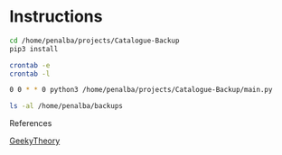 # Instructions

```sh
cd /home/penalba/projects/Catalogue-Backup
pip3 install
```

```sh
crontab -e
crontab -l
```

```sh
0 0 * * 0 python3 /home/penalba/projects/Catalogue-Backup/main.py
```

```sh
ls -al /home/penalba/backups
```

References

[GeekyTheory](https://geekytheory.com/programar-tareas-en-linux-usando-crontab)
